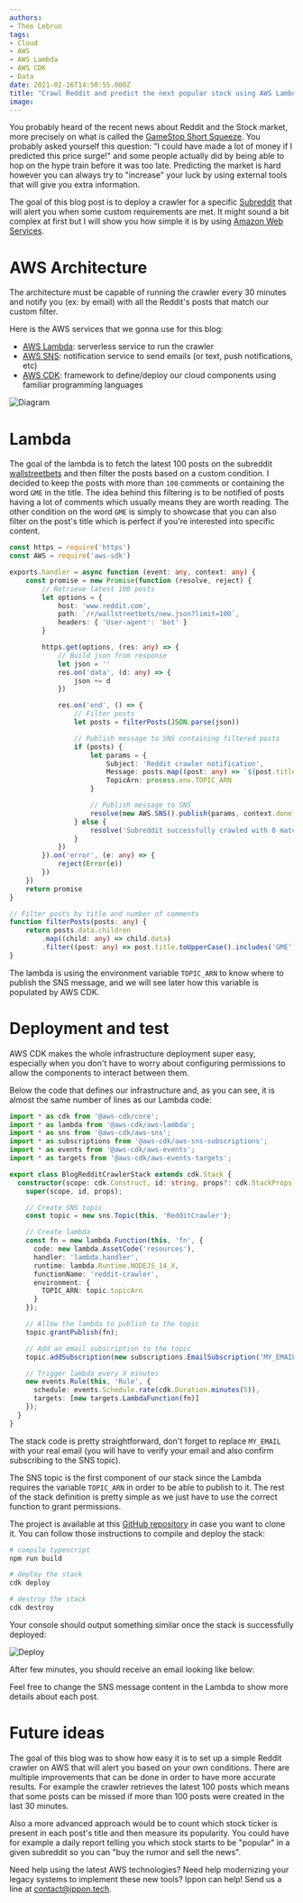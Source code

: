 ```yaml
---
authors:
- Theo Lebrun
tags:
- Cloud
- AWS
- AWS Lambda
- AWS CDK
- Data
date: 2021-02-16T14:50:55.000Z
title: "Crawl Reddit and predict the next popular stock using AWS Lambda and CDK"
image: 
---
```


You probably heard of the recent news about Reddit and the Stock market, more precisely on what is called the [GameStop Short Squeeze](https://en.wikipedia.org/wiki/GameStop_short_squeeze). You probably asked yourself this question: "I could have made a lot of money if I predicted this price surge!" and some people actually did by being able to hop on the hype train before it was too late. Predicting the market is hard however you can always try to "increase" your luck by using external tools that will give you extra information.

The goal of this blog post is to deploy a crawler for a specific [Subreddit](https://reddit.com/) that will alert you when some custom requirements are met. It might sound a bit complex at first but I will show you how simple it is by using [Amazon Web Services](https://aws.amazon.com/).

# AWS Architecture

The architecture must be capable of running the crawler every 30 minutes and notify you (ex: by email) with all the Reddit's posts that match our custom filter.

Here is the AWS services that we gonna use for this blog:

- [AWS Lambda](https://aws.amazon.com/lambda/): serverless service to run the crawler
- [AWS SNS](https://aws.amazon.com/sns/): notification service to send emails (or text, push notifications, etc)
- [AWS CDK](https://aws.amazon.com/cdk/): framework to define/deploy our cloud components using familiar programming languages

![Diagram](https://raw.githubusercontent.com/Falydoor/blog-usa/reddit-crawler/images/2021/02/reddit-crawler-diagram.png)

# Lambda

The goal of the lambda is to fetch the latest 100 posts on the subreddit [wallstreetbets](https://www.reddit.com/r/wallstreetbets/) and then filter the posts based on a custom condition. I decided to keep the posts with more than `100` comments or containing the word `GME` in the title. The idea behind this filtering is to be notified of posts having a lot of comments which usually means they are worth reading. The other condition on the word `GME` is simply to showcase that you can also filter on the post's title which is perfect if you're interested into specific content.

```typescript
const https = require('https')
const AWS = require('aws-sdk')

exports.handler = async function (event: any, context: any) {
    const promise = new Promise(function (resolve, reject) {
        // Retrieve latest 100 posts
        let options = {
            host: 'www.reddit.com',
            path: `/r/wallstreetbets/new.json?limit=100`,
            headers: { 'User-agent': 'bot' }
        }

        https.get(options, (res: any) => {
            // Build json from response
            let json = ''
            res.on('data', (d: any) => {
                json += d
            })

            res.on('end', () => {
                // Filter posts
                let posts = filterPosts(JSON.parse(json))

                // Publish message to SNS containing filtered posts
                if (posts) {
                    let params = {
                        Subject: 'Reddit crawler notification',
                        Message: posts.map((post: any) => `${post.title} -> ${post.url}`).join('\n'),
                        TopicArn: process.env.TOPIC_ARN
                    }

                    // Publish message to SNS
                    resolve(new AWS.SNS().publish(params, context.done).promise())
                } else {
                    resolve('Subreddit successfully crawled with 0 matches')
                }
            })
        }).on('error', (e: any) => {
            reject(Error(e))
        })
    })
    return promise
}

// Filter posts by title and number of comments
function filterPosts(posts: any) {
    return posts.data.children
        .map((child: any) => child.data)
        .filter((post: any) => post.title.toUpperCase().includes('GME') || post.num_comments > 100)
}
```

The lambda is using the environment variable `TOPIC_ARN` to know where to publish the SNS message, and we will see later how this variable is populated by AWS CDK.

# Deployment and test

AWS CDK makes the whole infrastructure deployment super easy, especially when you don't have to worry about configuring permissions to allow the components to interact between them.

Below the code that defines our infrastructure and, as you can see, it is almost the same number of lines as our Lambda code:

```typescript
import * as cdk from '@aws-cdk/core';
import * as lambda from '@aws-cdk/aws-lambda';
import * as sns from '@aws-cdk/aws-sns';
import * as subscriptions from '@aws-cdk/aws-sns-subscriptions';
import * as events from '@aws-cdk/aws-events';
import * as targets from '@aws-cdk/aws-events-targets';

export class BlogRedditCrawlerStack extends cdk.Stack {
  constructor(scope: cdk.Construct, id: string, props?: cdk.StackProps) {
    super(scope, id, props);

    // Create SNS topic
    const topic = new sns.Topic(this, 'RedditCrawler');

    // Create lambda
    const fn = new lambda.Function(this, 'fn', {
      code: new lambda.AssetCode('resources'),
      handler: 'lambda.handler',
      runtime: lambda.Runtime.NODEJS_14_X,
      functionName: 'reddit-crawler',
      environment: {
        TOPIC_ARN: topic.topicArn
      }
    });

    // Allow the lambda to publish to the topic
    topic.grantPublish(fn);

    // Add an email subscription to the topic
    topic.addSubscription(new subscriptions.EmailSubscription('MY_EMAIL'));

    // Trigger lambda every X minutes
    new events.Rule(this, 'Rule', {
      schedule: events.Schedule.rate(cdk.Duration.minutes(5)),
      targets: [new targets.LambdaFunction(fn)]
    });
  }
}
```

The stack code is pretty straightforward, don't forget to replace `MY_EMAIL` with your real email (you will have to verify your email and also confirm subscribing to the SNS topic).

The SNS topic is the first component of our stack since the Lambda requires the variable `TOPIC_ARN` in order to be able to publish to it. The rest of the stack definition is pretty simple as we just have to use the correct function to grant permissions.

The project is available at this [GitHub repository](https://github.com/Falydoor/blog-reddit-crawler) in case you want to clone it. You can follow those instructions to compile and deploy the stack:

```bash
# compile typescript
npm run build

# deploy the stack
cdk deploy

# destroy the stack
cdk destroy
```

Your console should output something similar once the stack is successfully deployed:

![Deploy](https://raw.githubusercontent.com/Falydoor/blog-usa/reddit-crawler/images/2021/02/reddit-crawler-deploy.png)

After few minutes, you should receive an email looking like below:

Feel free to change the SNS message content in the Lambda to show more details about each post.

# Future ideas

The goal of this blog was to show how easy it is to set up a simple Reddit crawler on AWS that will alert you based on your own conditions. There are multiple improvements that can be done in order to have more accurate results. For example the crawler retrieves the latest 100 posts which means that some posts can be missed if more than 100 posts were created in the last 30 minutes.

Also a more advanced approach would be to count which stock ticker is present in each post's title and then measure its popularity. You could have for example a daily report telling you which stock starts to be "popular" in a given subreddit so you can "buy the rumor and sell the news".

Need help using the latest AWS technologies? Need help modernizing your legacy systems to implement these new tools? Ippon can help! Send us a line at [contact@ippon.tech](mailto:contact@ippon.tech).